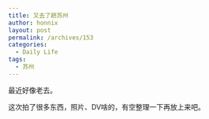 ```yaml
---
title: 又去了趟苏州
author: honnix
layout: post
permalink: /archives/153
categories:
  - Daily Life
tags:
  - 苏州
---
```

最近好像老去。

这次拍了很多东西，照片、DV啥的，有空整理一下再放上来吧。